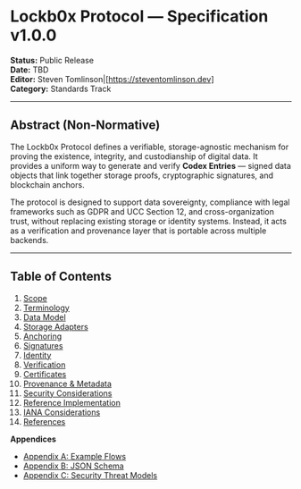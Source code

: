 

# Lockb0x Protocol — Specification v1.0.0

**Status:** Public Release  
**Date:** TBD  
**Editor:** Steven Tomlinson|[https://steventomlinson.dev]  
**Category:** Standards Track  

---

## Abstract (Non-Normative)

The Lockb0x Protocol defines a verifiable, storage-agnostic mechanism for proving the existence, integrity, and custodianship of digital data. It provides a uniform way to generate and verify **Codex Entries** — signed data objects that link together storage proofs, cryptographic signatures, and blockchain anchors.  

The protocol is designed to support data sovereignty, compliance with legal frameworks such as GDPR and UCC Section 12, and cross-organization trust, without replacing existing storage or identity systems. Instead, it acts as a verification and provenance layer that is portable across multiple backends.

---

## Table of Contents

1. [Scope](scope.md)  
2. [Terminology](terminology.md)  
3. [Data Model](data-model.md)  
4. [Storage Adapters](storage-adapters.md)  
5. [Anchoring](anchoring.md)  
6. [Signatures](signatures.md)  
7. [Identity](identity.md)  
8. [Verification](verification.md)  
9. [Certificates](certificates.md)  
10. [Provenance & Metadata](provenance-metadata.md)  
11. [Security Considerations](security.md)  
12. [Reference Implementation](reference-implementation.md)  
13. [IANA Considerations](iana.md)  
14. [References](references.md)  

**Appendices**  
- [Appendix A: Example Flows](appendix-a-flows.md)  
- [Appendix B: JSON Schema](appendix-b-schema.md)  
- [Appendix C: Security Threat Models](appendix-c-threats.md)  
